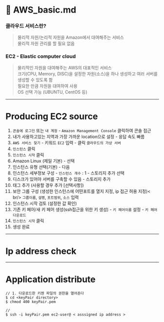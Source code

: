 # 🍟 AWS_basic.md

### 클라우드 서비스란?
 > 물리적 자원/논리적 자원을 Amazon에서 대여해주는 서비스 <br />
 물리적 자원 관리를 할 필요 없음


### EC2 - Elastic computer cloud
> 물리적인 자원을 대여해주는 AWS의 대표적인 서비스<br />
크기(CPU, Memory, DISC)을 설정한 자원(소스)을 하나 생성하고 여러 서버를 생성할 수 있도록 함<br />
필요한 만큼 자원을 대여하여 사용 <br />
OS 선택 가능 (UBUNTU, CentOS 등)



---------------------
# Producing EC2 source

1. ```콘솔에 로그인``` 또는 ```내 계정``` - ```Amazon Management Console``` 클릭하여 콘솔 접근
2. 내가 사용하고있는 지역과 가장 가까운 location으로 설정 - 응답 속도 빠름
3. ```AWS 서비스 찾기``` - 키워드 ```EC2``` 입력 - 클릭 ```클라우드의 가상 서버```
4. ```인스턴스``` 클릭
5. ``` 인스턴스 시작 ``` 클릭
6. Amazon Linux (제일 기본) - 선택
7. 인스턴스 유형 선택(기본) - 다음
8. 인스턴스 세부정보 구성 - ```인스턴스 개수``` : 1 - 스토리지 추가 선택
9. 디스크가 있어야 서버를 구축할 수 있음  -  스토리지 추가
10. 태그 추가 (사용할 경우 추가 [선택사항])
11. 보안 그룹 구성 (생성한 인스턴스에 어떤포트를 열지 지정, ip 접근 허용 지정)< br/>
```그룹이름```, ```설명```, ```포트범위```, ```소스``` 입력
12. 인스턴스 시작 검토 (설정한 값 확인)
13. 기존 키 페어/새 키 페어 생성(ssh접근을 위한 키 생성) - ```키 페어이름``` 설정 - ```키 페어 다운로드```
14. ```인스턴스 시작``` 클릭
15. 생성 완료

--------------
# Ip address check


---------------


# Application distribute

    // 1. 다운로드한 키젠 파일의 권한을 열어준다
    $ cd <keyPair directory>
    $ chmod 400 keyPair.pem
    
    // 
    $ ssh -i keyPair.pem ec2-user@ < asssigned ip address >









